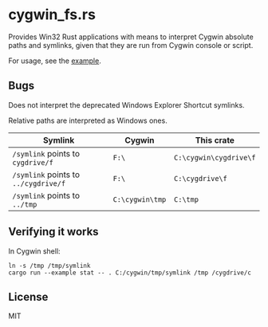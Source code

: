 cygwin\_fs.rs
=============

Provides Win32 Rust applications with means to interpret Cygwin absolute paths and symlinks,
given that they are run from Cygwin console or script.

For usage, see the [example](examples/stat.rs).

Bugs
----
Does not interpret the deprecated Windows Explorer Shortcut symlinks.

Relative paths are interpreted as Windows ones.

|              Symlink                 |      Cygwin     |       This crate       |
|--------------------------------------|-----------------|------------------------|
| `/symlink` points to `cygdrive/f`    |      `F:\`      | `C:\cygwin\cygdrive\f` |
| `/symlink` points to `../cygdrive/f` |      `F:\`      | `C:\cygdrive\f`        |
| `/symlink` points to `../tmp`        | `C:\cygwin\tmp` | `C:\tmp`               |

Verifying it works
------------------
In Cygwin shell:
```
ln -s /tmp /tmp/symlink
cargo run --example stat -- . C:/cygwin/tmp/symlink /tmp /cygdrive/c
```

License
-------
MIT

